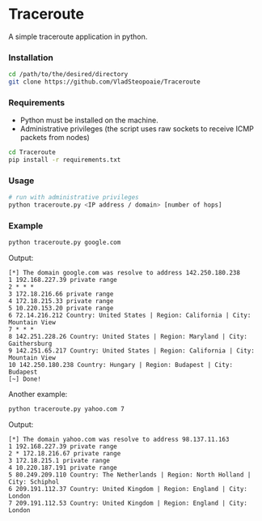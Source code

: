 # Traceroute

A simple traceroute application in python.

### Installation
```sh
cd /path/to/the/desired/directory
git clone https://github.com/VladSteopoaie/Traceroute
```
### Requirements
- Python must be installed on the machine.
- Administrative privileges (the script uses raw sockets to receive ICMP packets from nodes)

```sh
cd Traceroute
pip install -r requirements.txt
```
### Usage
```sh
# run with administrative privileges
python traceroute.py <IP address / domain> [number of hops] 
```
### Example
```sh
python traceroute.py google.com
```
Output:
```
[*] The domain google.com was resolve to address 142.250.180.238
1 192.168.227.39 private range
2 * * * 
3 172.18.216.66 private range
4 172.18.215.33 private range
5 10.220.153.20 private range
6 72.14.216.212 Country: United States | Region: California | City: Mountain View
7 * * * 
8 142.251.228.26 Country: United States | Region: Maryland | City: Gaithersburg
9 142.251.65.217 Country: United States | Region: California | City: Mountain View
10 142.250.180.238 Country: Hungary | Region: Budapest | City: Budapest
[~] Done!
```
Another example:
```sh
python traceroute.py yahoo.com 7
```
Output:
```
[*] The domain yahoo.com was resolve to address 98.137.11.163
1 192.168.227.39 private range
2 * 172.18.216.67 private range
3 172.18.215.1 private range
4 10.220.187.191 private range
5 80.249.209.110 Country: The Netherlands | Region: North Holland | City: Schiphol
6 209.191.112.37 Country: United Kingdom | Region: England | City: London
7 209.191.112.53 Country: United Kingdom | Region: England | City: London
```
